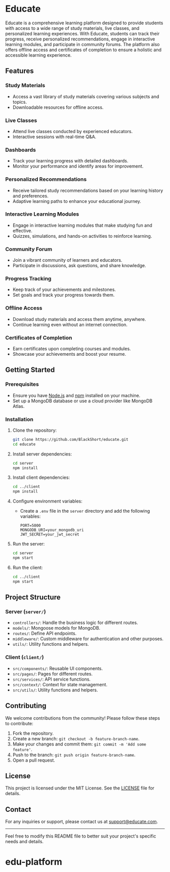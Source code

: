 # Educate

Educate is a comprehensive learning platform designed to provide students with access to a wide range of study materials, live classes, and personalized learning experiences. With Educate, students can track their progress, receive personalized recommendations, engage in interactive learning modules, and participate in community forums. The platform also offers offline access and certificates of completion to ensure a holistic and accessible learning experience.

## Features

### Study Materials
- Access a vast library of study materials covering various subjects and topics.
- Downloadable resources for offline access.

### Live Classes
- Attend live classes conducted by experienced educators.
- Interactive sessions with real-time Q&A.

### Dashboards
- Track your learning progress with detailed dashboards.
- Monitor your performance and identify areas for improvement.

### Personalized Recommendations
- Receive tailored study recommendations based on your learning history and preferences.
- Adaptive learning paths to enhance your educational journey.

### Interactive Learning Modules
- Engage in interactive learning modules that make studying fun and effective.
- Quizzes, simulations, and hands-on activities to reinforce learning.

### Community Forum
- Join a vibrant community of learners and educators.
- Participate in discussions, ask questions, and share knowledge.

### Progress Tracking
- Keep track of your achievements and milestones.
- Set goals and track your progress towards them.

### Offline Access
- Download study materials and access them anytime, anywhere.
- Continue learning even without an internet connection.

### Certificates of Completion
- Earn certificates upon completing courses and modules.
- Showcase your achievements and boost your resume.

## Getting Started

### Prerequisites
- Ensure you have [Node.js](https://nodejs.org/en/download/) and [npm](https://www.npmjs.com/get-npm) installed on your machine.
- Set up a MongoDB database or use a cloud provider like MongoDB Atlas.

### Installation

1. Clone the repository:
   ```bash
   git clone https://github.com/BlackShort/educate.git
   cd educate
   ```

2. Install server dependencies:
   ```bash
   cd server
   npm install
   ```

3. Install client dependencies:
   ```bash
   cd ../client
   npm install
   ```

4. Configure environment variables:
   - Create a `.env` file in the `server` directory and add the following variables:
     ```plaintext
     PORT=5000
     MONGODB_URI=your_mongodb_uri
     JWT_SECRET=your_jwt_secret
     ```

5. Run the server:
   ```bash
   cd server
   npm start
   ```

6. Run the client:
   ```bash
   cd ../client
   npm start
   ```

## Project Structure

### Server (`server/`)

- `controllers/`: Handle the business logic for different routes.
- `models/`: Mongoose models for MongoDB.
- `routes/`: Define API endpoints.
- `middleware/`: Custom middleware for authentication and other purposes.
- `utils/`: Utility functions and helpers.

### Client (`client/`)

- `src/components/`: Reusable UI components.
- `src/pages/`: Pages for different routes.
- `src/services/`: API service functions.
- `src/context/`: Context for state management.
- `src/utils/`: Utility functions and helpers.

## Contributing

We welcome contributions from the community! Please follow these steps to contribute:

1. Fork the repository.
2. Create a new branch: `git checkout -b feature-branch-name`.
3. Make your changes and commit them: `git commit -m 'Add some feature'`.
4. Push to the branch: `git push origin feature-branch-name`.
5. Open a pull request.

## License

This project is licensed under the MIT License. See the [LICENSE](LICENSE) file for details.

## Contact

For any inquiries or support, please contact us at [support@educate.com](mailto:support@educate.com).

---

Feel free to modify this README file to better suit your project's specific needs and details.
# edu-platform
